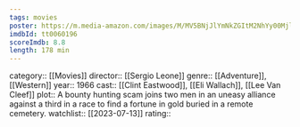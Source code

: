 ```yaml
---
tags: movies
poster: https://m.media-amazon.com/images/M/MV5BNjJlYmNkZGItM2NhYy00MjlmLTk5NmQtNjg1NmM2ODU4OTMwXkEyXkFqcGdeQXVyMjUzOTY1NTc@._V1_SX300.jpg
imdbId: tt0060196
scoreImdb: 8.8
length: 178 min
---
```


category:: [[Movies]]
director:: [[Sergio Leone]]
genre:: [[Adventure]], [[Western]]
year:: 1966
cast:: [[Clint Eastwood]], [[Eli Wallach]], [[Lee Van Cleef]]
plot:: A bounty hunting scam joins two men in an uneasy alliance against a third in a race to find a fortune in gold buried in a remote cemetery.
watchlist:: [[2023-07-13]]
rating::
